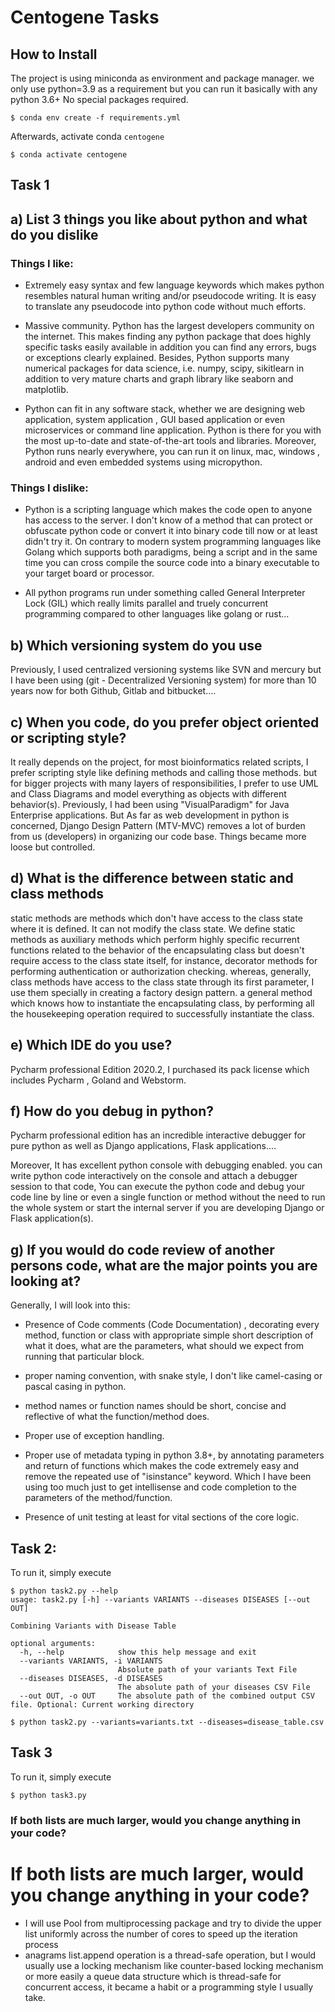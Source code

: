 # Centogene Tasks

## How to Install

The project is using miniconda as environment and package manager. we only use python=3.9 as a requirement but you can run it basically with any python 3.6+ 
No special packages required.

```shell script
$ conda env create -f requirements.yml
```

Afterwards, activate conda `centogene`

````shell script
$ conda activate centogene
````
## Task 1

## a) List 3 things you like about python and what do you dislike

### Things I like:

- Extremely easy syntax and few language keywords which makes 
python resembles natural human writing and/or pseudocode writing.
It is easy to translate any pseudocode into python code without much efforts.

- Massive community. Python has the largest developers community on the internet. 
This makes finding any python package that does highly specific tasks 
easily available in addition you can find any errors, bugs or exceptions clearly explained.
Besides, Python supports many numerical packages for data science, i.e. numpy, scipy, sikitlearn 
in addition to very mature charts and graph library like seaborn and matplotlib.

-  Python can fit in any software stack, whether we are designing web application, system application ,
GUI based application or even microservices or command line application. Python is there for you 
with the most up-to-date and state-of-the-art tools and libraries. Moreover,
Python runs nearly everywhere, you can run it on linux, mac, windows , android and even embedded systems using micropython.

### Things I dislike:

- Python is a scripting language which makes the code open to anyone has access 
to the server. I don't know of a method that can protect or obfuscate python code or
 convert it into binary code till now or at least didn't try it. On contrary to modern system programming languages like Golang 
 which supports both paradigms, being a script and in the same time you can cross compile the source code into a binary executable 
 to your target board or processor.
 
 - All python programs run under something called General Interpreter Lock (GIL) which really limits parallel and truely concurrent programming compared 
 to other languages like golang or rust...
 
 ## b) Which versioning system do you use
 
 Previously, I used centralized versioning systems like SVN and mercury but I have 
 been using (git - Decentralized Versioning system) for more than 10 years now for both Github, Gitlab and bitbucket....
 
 ## c) When you code, do you prefer object oriented or scripting style?
 
 It really depends on the project, for most bioinformatics related scripts, I prefer scripting style like defining methods and calling those methods.
 but for bigger projects with many layers of responsibilities, I prefer to use UML and Class Diagrams and model everything as objects with different behavior(s).
 Previously, I had been using "VisualParadigm" for Java Enterprise applications. But As far as web development in python is concerned, Django Design Pattern (MTV-MVC) 
 removes a lot of burden from us (developers) in organizing our code base. Things became more loose but controlled.
 
 ## d) What is the difference between static and class methods
 
 static methods are methods which don't have access to the class state where it is defined. It can not modify the class state. 
 We define static methods as auxiliary methods which perform highly specific recurrent functions related to the behavior of the encapsulating class
 but doesn't require access to the class state itself, for instance, decorator methods for performing authentication or authorization checking. 
 whereas, generally, class methods have access to the class state through its first parameter, I use 
 them specially in creating a factory design pattern. a general method which knows how to instantiate the encapsulating class, by performing 
 all the housekeeping operation required to successfully instantiate the class.
 
 ## e) Which IDE do you use?
 
 Pycharm professional Edition 2020.2, I purchased its pack license which includes Pycharm , Goland and Webstorm.
 
 ## f) How do you debug in python?
 
 Pycharm professional edition has an incredible interactive debugger for pure python as well as Django applications, Flask applications....
 
 Moreover, It has excellent python console with debugging enabled. you can write python code interactively on the console and attach a debugger session to that code,
 You can execute the python code and debug your code line by line or even a single function or method
  without the need to run the whole system or start the internal server if you are developing Django or Flask application(s).
 
 ## g) If you would do code review of another persons code, what are the major points you are looking at?
 
 Generally, I will look into this:
 
 - Presence of Code comments (Code Documentation) , decorating every method, function or class with appropriate simple short description of what 
 it does, what are the parameters, what should we expect from running that particular block.
 
 - proper naming convention, with snake style, I don't like camel-casing or pascal casing in python.
 
 - method names or function names should be short, concise and reflective of what the function/method does.
 
 - Proper use of exception handling.
 
 - Proper use of metadata typing in python 3.8+, by annotating parameters and return of functions which makes the code extremely easy and 
 remove the repeated use of "isinstance" keyword. Which I have been using too much just to get intellisense and code completion to the parameters of the method/function.
 
 - Presence of unit testing at least for vital sections of the core logic.
 
 
 
 ## Task 2:

To run it, simply execute 

```shell script
$ python task2.py --help
usage: task2.py [-h] --variants VARIANTS --diseases DISEASES [--out OUT]

Combining Variants with Disease Table

optional arguments:
  -h, --help            show this help message and exit
  --variants VARIANTS, -i VARIANTS
                        Absolute path of your variants Text File
  --diseases DISEASES, -d DISEASES
                        The absolute path of your diseases CSV File
  --out OUT, -o OUT     The absolute path of the combined output CSV file. Optional: Current working directory
```

```shell script
$ python task2.py --variants=variants.txt --diseases=disease_table.csv
```

## Task 3

To run it, simply execute

```shell script
$ python task3.py
``` 

### If both lists are much larger, would you change anything in your code? 

# If both lists are much larger, would you change anything in your code? 
- I will use Pool from multiprocessing package and try to divide the upper list uniformly across the number of cores to speed up the iteration process
- anagrams list.append operation is a thread-safe operation, but I would usually use a locking mechanism like counter-based locking mechanism or more easily a queue 
data structure which is thread-safe for concurrent access, it became a habit or a programming style I usually take.


 
 
 
 
 